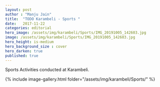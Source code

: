 ```yaml
---
layout: post
author : "Manju Jain"
title:  "TODO Karambeli - Sports "
date:   2017-11-22 
categories: editorial
hero_image: /assets/img/karambeli/Sports/IMG_20191005_142603.jpg
image: /assets/img/karambeli/Sports/IMG_20191005_142603.jpg
hero_height: is-medium
hero_background_size : cover
hero_darken: true
published: true
---
```


Sports Activities conducted at Karambeli.

{% include image-gallery.html folder="/assets/img/karambeli/Sports/" %}


